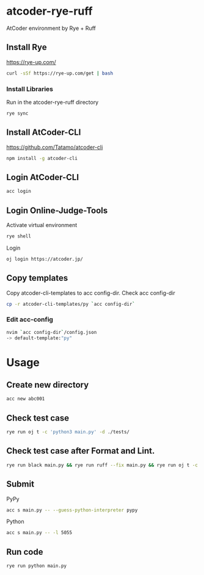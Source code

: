 # atcoder-rye-ruff

AtCoder environment by Rye + Ruff

## Install Rye

https://rye-up.com/

```bash
curl -sSf https://rye-up.com/get | bash
```

### Install Libraries

Run in the atcoder-rye-ruff directory

```bash
rye sync
```

## Install AtCoder-CLI

https://github.com/Tatamo/atcoder-cli

```bash
npm install -g atcoder-cli
```

## Login AtCoder-CLI

```bash
acc login
```

## Login Online-Judge-Tools

Activate virtual environment

```bash
rye shell
```

Login

```bash
oj login https://atcoder.jp/
```

## Copy templates

Copy atcoder-cli-templates to acc config-dir.
Check acc config-dir

```bash
cp -r atcoder-cli-templates/py `acc config-dir`
```

### Edit acc-config

```bash
nvim `acc config-dir`/config.json
-> default-template:"py"
```

# Usage

## Create new directory

```bash
acc new abc001
```

## Check test case

```bash
rye run oj t -c 'python3 main.py' -d ./tests/
```

## Check test case after Format and Lint.

```bash
rye run black main.py && rye run ruff --fix main.py && rye run oj t -c 'python3 main.py' -d ./tests/
```

## Submit

PyPy

```bash
acc s main.py -- --guess-python-interpreter pypy
```

Python

```bash
acc s main.py -- -l 5055
```

## Run code

```bash
rye run python main.py
```
